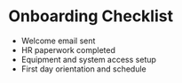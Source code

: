 # Onboarding Checklist

- Welcome email sent
- HR paperwork completed
- Equipment and system access setup
- First day orientation and schedule